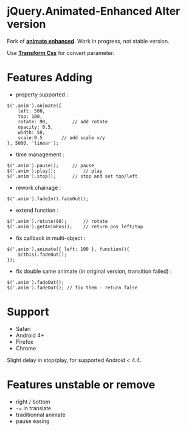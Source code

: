 jQuery.Animated-Enhanced Alter version
===========================

Fork of __[animate enhanced](https://github.com/benbarnett/jQuery-Animate-Enhanced)__. Work in progress, not stable version.

Use __[Transform Css](https://github.com/flavienliger/Transform-Css)__ for convert parameter.

Features Adding
=============

- property supported :
```
$('.anim').animate({
	left: 500, 
	top: 100, 
	rotate: 90, 		// add rotate
	opacity: 0.5, 
	width: 50, 
	scale:0.5 		// add scale x/y
}, 5000, 'linear');
```

- time management :
```
$('.anim').pause();		// pause
$('.anim').play();  		// play
$('.anim').stop();		// stop and set top/left
```
- rework chainage :
```
$('.anim').fadeIn().fadeOut();
```
- extend function :
```
$('.anim').rotate(90); 		// rotate
$('.anim').getAnimPos();	// return pos left/top	
```
- fix callback in multi-object :
```
$('.anim').animate({ left: 100 }, function(){
	$(this).fadeOut();
});
```	
- fix double same animate (in original version, transition failed) :
```
$('.anim').fadeOut();
$('.anim').fadeOut(); // fix them - return false
```

Support
=======

- Safari
- Android 4+
- Firefox
- Chrome

Slight delay in stop/play, for supported Android < 4.4.


Features unstable or remove
=============

- right / bottom
- -= in translate
- traditionnal animate
- pause easing
